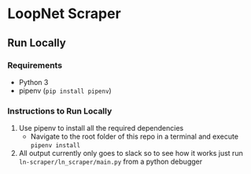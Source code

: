 # LoopNet Scraper

## Run Locally


### Requirements
* Python 3
* pipenv (`pip install pipenv`)

### Instructions to Run Locally
1. Use pipenv to install all the required dependencies
    * Navigate to the root folder of this repo in a terminal and execute `pipenv install`
2. All output currently only goes to slack so to see how it works just run `ln-scraper/ln_scraper/main.py` from a python debugger